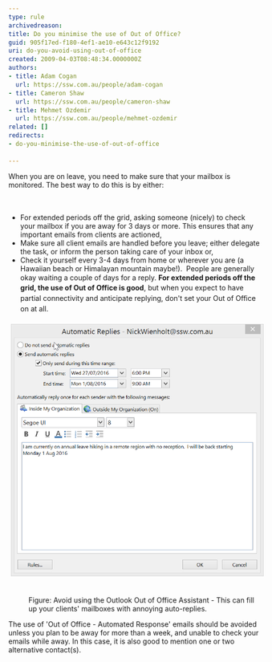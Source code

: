 ```yaml
---
type: rule
archivedreason: 
title: Do you minimise the use of Out of Office?
guid: 905f17ed-f180-4ef1-ae10-e643c12f9192
uri: do-you-avoid-using-out-of-office
created: 2009-04-03T08:48:34.0000000Z
authors:
- title: Adam Cogan
  url: https://ssw.com.au/people/adam-cogan
- title: Cameron Shaw
  url: https://ssw.com.au/people/cameron-shaw
- title: Mehmet Ozdemir
  url: https://ssw.com.au/people/mehmet-ozdemir
related: []
redirects:
- do-you-minimise-the-use-of-out-of-office

---
```



When you are on leave, you need to make sure that your mailbox is monitored. The best way to do this is by either: 
<br>
<br><excerpt class='endintro'></excerpt><br>

  <ul>
    <li>For extended periods off the​ grid, asking someone (nicely) to check your mailbox if you are away for 3 days or more. This ensures that any important emails from clients are actioned, </li>
    <li>Make sure all client emails are handled before you leave; either delegate the task, or inform the person taking care of your inbox or,<br></li>
    <li>Check it yourself every 3-4 days from home or wherever you are (a Hawaiian beach or Himalayan mountain maybe!).  People are generally okay waiting a couple of days for a reply. <span style="line-height:20.8px;"><strong>For extended periods off the grid, the use of Out of Office is good</strong>, but <span style="line-height:20.8px;">when you expect to have partial connectivity and anticipate replying, don't set your Out of Office on at all.</span></span><br></li>
</ul>
<p><img src="2016-07-27_15-42-13-OOO.png" alt="2016-07-27_15-42-13-OOO.png" style="margin:5px;" /> </p><dd class="ssw15-rteElement-FigureNormal">
Figure: Avoid using the Outlook Out of Office Assistant - This can fill up your clients' mailboxes with annoying auto-replies. </dd><p>The use of 'Out of Office - Automated Response​' emails should be avoided unless you plan to be away for more than a week, and unable to check your emails while away. In this case, it is also good to mention one or two alternative contact(s).<br></p>




